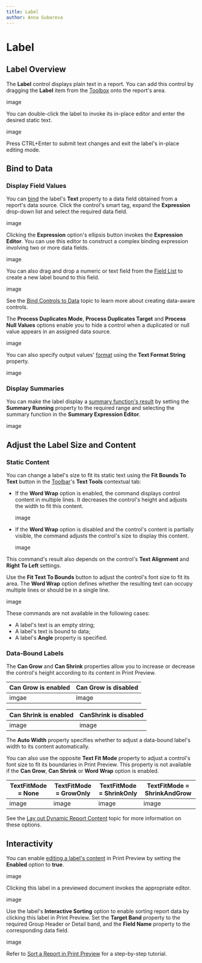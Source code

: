```yaml
---
title: Label
author: Anna Gubareva
---
```

# Label

## Label Overview
The **Label** control displays plain text in a report. You can add this control by dragging the **Label** item from the [Toolbox](../../report-designer-tools/toolbox.md) onto the report's area.

image

You can double-click the label to invoke its in-place editor and enter the desired static text.

image

Press CTRL+Enter to submit text changes and exit the label's in-place editing mode.

## Bind to Data
### Display Field Values

You can [bind](../../bind-to-data/bind-controls-to-data-expression-bindings.md) the label's **Text** property to a data field obtained from a report's data source. Click the control's smart tag, expand the **Expression** drop-down list and select the required data field.

image

Clicking the **Expression** option's ellipsis button invokes the **Expression Editor**. You can use this editor to construct a complex binding expression involving two or more data fields.

image

You can also drag and drop a numeric or text field from the [Field List](../../report-designer-tools/ui-panels/field-list.md) to create a new label bound to this field.

image

See the [Bind Controls to Data](../../bind-to-data/bind-controls-to-data-expression-bindings.md) topic to learn more about creating data-aware controls.

The **Process Duplicates Mode**, **Process Duplicates Target** and **Process Null Values** options enable you to hide a control when a duplicated or null value appears in an assigned data source.

image

You can also specify output values' [format](../../shape-report-data/shape-data-expression-bindings/format-data.md) using the **Text Format String** property.

image

### Display Summaries

You can make the label display a [summary function's result](../../shape-report-data/shape-data-expression-bindings/calculate-a-summary.md) by setting the **Summary Running** property to the required range and selecting the summary function in the **Summary Expression Editor**.

image


## Adjust the Label Size and Content
### Static Content

You can change a label's size to fit its static text using the **Fit Bounds To Text** button in the [Toolbar](../../report-designer-tools/toolbar.md)'s **Text Tools** contextual tab:

* If the **Word Wrap** option is enabled, the command displays control content in multiple lines. It decreases the control's height and adjusts the width to fit this content.
	
	image

* If the **Word Wrap** option is disabled and the control's content is partially visible, the command adjusts the control's size to display this content.
	
	image

This command's result also depends on the control's **Text Alignment** and **Right To Left** settings.

Use the **Fit Text To Bounds** button to adjust the control's font size to fit its area. The **Word Wrap** option defines whether the resulting text can occupy multiple lines or should be in a single line.

image

These commands are not available in the following cases:

* A label's text is an empty string;
* A label's text is bound to data;
* A label's **Angle** property is specified.


### Data-Bound Labels

The **Can Grow** and **Can Shrink** properties allow you to increase or decrease the control's height according to its content in Print Preview.

| Can Grow is enabled | Can Grow is disabled |
|---|---|
| imgae | image |


| Can Shrink is enabled | CanShrink is disabled |
|---|---|
| image | image |

The **Auto Width** property specifies whether to adjust a data-bound label's width to its content automatically.

You can also use the opposite **Text Fit Mode** property to adjust a control's font size to fit its boundaries in Print Preview. This property is not available if the **Can Grow**, **Can Shrink** or **Word Wrap** option is enabled.

| TextFitMode = None | TextFitMode = GrowOnly | TextFitMode = ShrinkOnly | TextFitMode = ShrinkAndGrow |
|---|---|---|---|
| image | image | image | image |

See the [Lay out Dynamic Report Content](../../lay-out-dynamic-report-content.md) topic for more information on these options.


## Interactivity
You can enable [editing a label's content](../../provide-interactivity/edit-content-in-print-preview.md) in Print Preview by setting the **Enabled** option to **true**.

image

Clicking this label in a previewed document invokes the appropriate editor.

image

Use the label's **Interactive Sorting** option to enable sorting report data by clicking this label in Print Preview. Set the **Target Band** property to the required Group Header or Detail band, and the **Field Name** property to the corresponding data field.

image

Refer to [Sort a Report in Print Preview](../../provide-interactivity/sort-a-report-in-print-preview) for a step-by-step tutorial.
